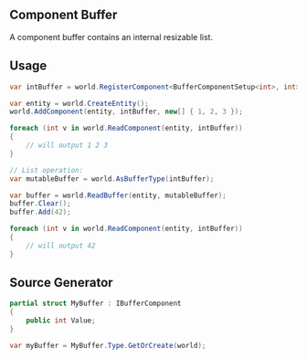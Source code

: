 ## Component Buffer

A component buffer contains an internal resizable list.

## Usage

```cs
var intBuffer = world.RegisterComponent<BufferComponentSetup<int>, int>();

var entity = world.CreateEntity();
world.AddComponent(entity, intBuffer, new[] { 1, 2, 3 });

foreach (int v in world.ReadComponent(entity, intBuffer))
{
    // will output 1 2 3
}

// List operation:
var mutableBuffer = world.AsBufferType(intBuffer);

var buffer = world.ReadBuffer(entity, mutableBuffer);
buffer.Clear();
buffer.Add(42);

foreach (int v in world.ReadComponent(entity, intBuffer))
{
    // will output 42
}
```

## Source Generator

```cs
partial struct MyBuffer : IBufferComponent
{
    public int Value;
}

var myBuffer = MyBuffer.Type.GetOrCreate(world);
```